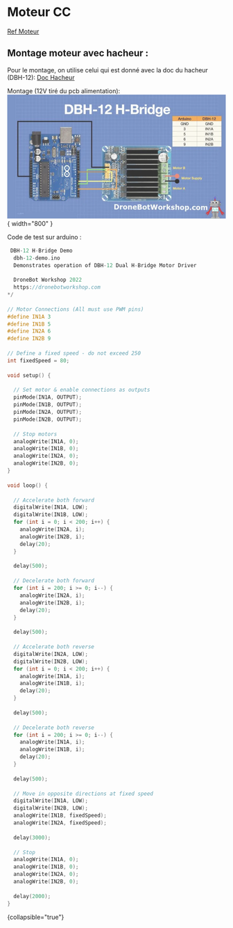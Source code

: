# Moteur CC
[Ref Moteur](https://www.pololu.com/product/4746)
## Montage moteur avec hacheur : 

Pour le montage, on utilise celui qui est donné avec la doc du hacheur (DBH-12):
[Doc Hacheur](https://dronebotworkshop.com/dc-motor-drivers/)
 
Montage (12V tiré du pcb alimentation):  
![Montage Moteur Seul Sur Hacheur](../../img/moteurs/Montage_moteur_seul.png){ width="800" }

Code de test sur arduino :
```c++
 DBH-12 H-Bridge Demo
  dbh-12-demo.ino
  Demonstrates operation of DBH-12 Dual H-Bridge Motor Driver
    
  DroneBot Workshop 2022
  https://dronebotworkshop.com
*/
 
// Motor Connections (All must use PWM pins)
#define IN1A 3
#define IN1B 5
#define IN2A 6
#define IN2B 9
 
// Define a fixed speed - do not exceed 250
int fixedSpeed = 80;
 
void setup() {
 
  // Set motor & enable connections as outputs
  pinMode(IN1A, OUTPUT);
  pinMode(IN1B, OUTPUT);
  pinMode(IN2A, OUTPUT);
  pinMode(IN2B, OUTPUT);
 
  // Stop motors
  analogWrite(IN1A, 0);
  analogWrite(IN1B, 0);
  analogWrite(IN2A, 0);
  analogWrite(IN2B, 0);
}
 
void loop() {
 
  // Accelerate both forward
  digitalWrite(IN1A, LOW);
  digitalWrite(IN1B, LOW);
  for (int i = 0; i < 200; i++) {
    analogWrite(IN2A, i);
    analogWrite(IN2B, i);
    delay(20);
  }
 
  delay(500);
 
  // Decelerate both forward
  for (int i = 200; i >= 0; i--) {
    analogWrite(IN2A, i);
    analogWrite(IN2B, i);
    delay(20);
  }
 
  delay(500);
 
  // Accelerate both reverse
  digitalWrite(IN2A, LOW);
  digitalWrite(IN2B, LOW);
  for (int i = 0; i < 200; i++) {
    analogWrite(IN1A, i);
    analogWrite(IN1B, i);
    delay(20);
  }
 
  delay(500);
 
  // Decelerate both reverse
  for (int i = 200; i >= 0; i--) {
    analogWrite(IN1A, i);
    analogWrite(IN1B, i);
    delay(20);
  }
 
  delay(500);
 
  // Move in opposite directions at fixed speed
  digitalWrite(IN1A, LOW);
  digitalWrite(IN2B, LOW);
  analogWrite(IN1B, fixedSpeed);
  analogWrite(IN2A, fixedSpeed);
 
  delay(3000); 
 
  // Stop
  analogWrite(IN1A, 0);
  analogWrite(IN1B, 0);
  analogWrite(IN2A, 0);
  analogWrite(IN2B, 0);
 
  delay(2000);
}
```
{collapsible="true"}